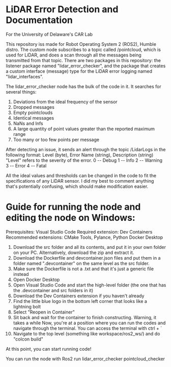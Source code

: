 # LiDAR Error Detection and Documentation
For the University of Delaware's CAR Lab

This repository iss made for Robot Operating System 2 (ROS2), Humble distro. The custom node subscribes to a topic called /pointcloud, which is used for LiDAR, and does a scan through all the messages being transmitted from that topic. There are two packages in this repository: the listener package named "lidar_error_checker", and the package that creates a custom interface (message) type for the LiDAR error logging named "lidar_interfaces".

The lidar_error_checker node has the bulk of the code in it. It searches for several things:
1. Deviations from the ideal frequency of the sensor
2. Dropped messages
3. Empty pointclouds
4. Identical messages
5. NaNs and Infs
6. A large quantity of point values greater than the reported maximum range
7. Too many or too few points per message

After detecting an issue, it sends an alert through the topic /LidarLogs in the following format:
   Level (byte), Error Name (string), Description (string)
"Level" refers to the severity of the error.
0 -- Debug
1 -- Info
2 -- Warning
3 -- Error
4 -- Fatal

All the ideal values and thresholds can be changed in the code to fit the specifications of any LiDAR sensor. I did my best to comment anything that's potentially confusing, which should make modification easier.


# Guide for running the node and editing the node on Windows:
Prerequisites:
  Visual Studio Code
    Required extension: Dev Containers
    Recommended extensions: CMake Tools, Pylance, Python
  Docker Desktop

1. Download the src folder and all its contents, and put it in your own folder on your PC. Alternatively, download the zip and extract it.
2. Download the Dockerfile and devcontainer.json files and put them in a folder named ".devcontainer" on the same level as the src folder.
3. Make sure the Dockerfile is not a .txt and that it's just a generic file instead
4. Open Docker Desktop
5. Open Visual Studio Code and start the high-level folder (the one that has the .devcontainer and src folders in it)
6. Download the Dev Containers extension if you haven't already
7. Find the little blue logo in the bottom left corner that looks like a lightning bolt
8. Select "Reopen in Container"
9. Sit back and wait for the container to finish constructing. Warning, it takes a while
Now, you're at a position where you can run the codes and navigate through the terminal. You can access the terminal with ctrl + ` 
10. Navigate to the top level (something like workspace/ros2_ws/) and do "colcon build"

At this point, you can start running code!


You can run the node with Ros2 run lidar_error_checker pointcloud_checker

